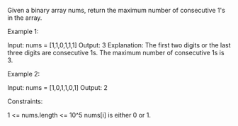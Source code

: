 Given a binary array nums, return the maximum number of consecutive 1's in
the array.


Example 1:


Input: nums = [1,1,0,1,1,1]
Output: 3
Explanation: The first two digits or the last three digits are consecutive
1s. The maximum number of consecutive 1s is 3.


Example 2:


Input: nums = [1,0,1,1,0,1]
Output: 2



Constraints:


1 <= nums.length <= 10^5
nums[i] is either 0 or 1.




